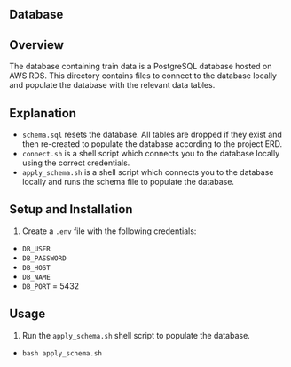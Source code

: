 ## Database

## Overview
The database containing train data is a PostgreSQL database hosted on AWS RDS. This directory contains files to connect to the database locally and populate the database with the relevant data tables.

## Explanation
- `schema.sql` resets the database. All tables are dropped if they exist and then re-created to populate the database according to the project ERD.
- `connect.sh` is a shell script which connects you to the database locally using the correct credentials.
- `apply_schema.sh` is a shell script which connects you to the database locally and runs the schema file to populate the database.

## Setup and Installation
1. Create a `.env` file with the following credentials:
- `DB_USER`
- `DB_PASSWORD`
- `DB_HOST`
- `DB_NAME`
- `DB_PORT` = 5432


## Usage
1. Run the `apply_schema.sh` shell script to populate the database.
- `bash apply_schema.sh`